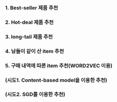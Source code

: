 ### 1. Best-seller 제품 추천

### 2. Hot-deal 제품 추천

### 3. long-tail 제품 추천

### 4. 남들이 같이 산 item 추천

### 5. 구매 내역에 따른 item 추천(WORD2VEC 이용)

### (시도1. Content-based model을 이용한 추천)

### (시도2. SGD를 이용한 추천)

